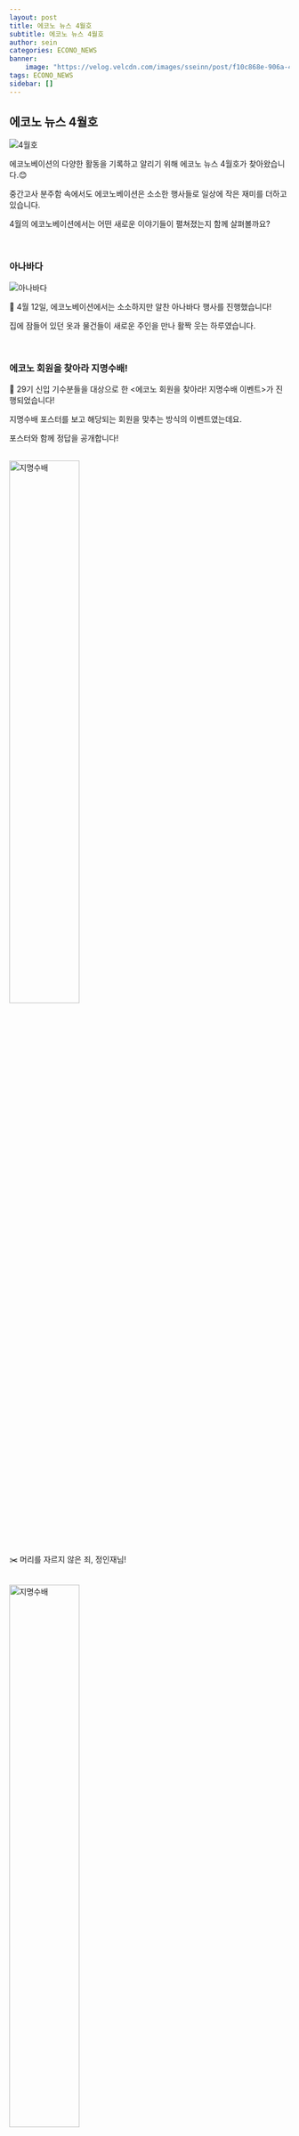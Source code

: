 ```yaml
---
layout: post
title: 에코노 뉴스 4월호
subtitle: 에코노 뉴스 4월호
author: sein
categories: ECONO_NEWS
banner:
    image: "https://velog.velcdn.com/images/sseinn/post/f10c868e-906a-4713-b591-44f5cc272ea8/image.jpg"
tags: ECONO_NEWS
sidebar: []
---
```



## 에코노 뉴스 4월호

![4월호](https://velog.velcdn.com/images/sseinn/post/f10c868e-906a-4713-b591-44f5cc272ea8/image.jpg)

에코노베이션의 다양한 활동을 기록하고 알리기 위해 에코노 뉴스 4월호가 찾아왔습니다.😊

중간고사 분주함 속에서도 에코노베이션은 소소한 행사들로 일상에 작은 재미를 더하고 있습니다.

4월의 에코노베이션에서는 어떤 새로운 이야기들이 펼쳐졌는지 함께 살펴볼까요?

<br/>

### 아나바다

<img src="https://velog.velcdn.com/images/sseinn/post/5f4c5cc9-d65f-4de8-8dab-455ddc6cc5c9/image.jpg" alt="아나바다" />

💸 4월 12일, 에코노베이션에서는 소소하지만 알찬 아나바다 행사를 진행했습니다!

집에 잠들어 있던 옷과 물건들이 새로운 주인을 만나 활짝 웃는 하루였습니다.

<br/>

### 에코노 회원을 찾아라 지명수배!

🎯 29기 신입 기수분들을 대상으로 한 <에코노 회원을 찾아라! 지명수배 이벤트>가 진행되었습니다!

지명수배 포스터를 보고 해당되는 회원을 맞추는 방식의 이벤트였는데요.

포스터와 함께 정답을 공개합니다!

<br/>

<img src="https://velog.velcdn.com/images/sseinn/post/7a8777cb-02ed-4ff5-9474-358bc1c305ec/image.png" alt="지명수배" width="50%" />

✂️ 머리를 자르지 않은 죄, 정인재님!

<br/>

<img src="https://velog.velcdn.com/images/sseinn/post/ea42e361-9f68-4212-994c-55342e829625/image.png" alt="지명수배" width="50%" />

💪 프로틴을 많이 먹은 죄, 조인식님!

<br/>

<img src="https://velog.velcdn.com/images/sseinn/post/f33f065d-8ee7-46b1-aebe-efd150191d7d/image.png" alt="지명수배" width="50%" />

📖 백도를 많이 간 죄, 백경환님!

<br/>

<img src="https://velog.velcdn.com/images/sseinn/post/94a30767-30d0-4ea7-a20c-9e281c65acd2/image.png" alt="지명수배" width="50%" />

📱 릴스를 많이 본 죄, 정의찬님!

<br/>

이번 이벤트는 단순한 게임을 넘어, 신입 부원들이 기존 회원들을 자연스럽게 알아가고 친해질 수 있는 즐거운 시간이었습니다 😊

---

<br/>

에코노 뉴스 4월호는 여기까지입니다.

재치있는 이벤트와 함께해서 더 즐거웠던 4월이었습니다. 🎈

다가오는 5월호에서는 더 많은 소식을 들고 찾아오겠습니다! 

